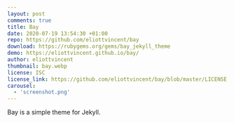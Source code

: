 ```yaml
---
layout: post
comments: true
title: Bay
date: 2020-07-19 13:54:30 +01:00
repo: https://github.com/eliottvincent/bay
download: https://rubygems.org/gems/bay_jekyll_theme
demo: https://eliottvincent.github.io/bay/
author: eliottvincent
thumbnail: bay.webp
license: ISC
license_link: https://github.com/eliottvincent/bay/blob/master/LICENSE.md
carousel:
  - 'screenshot.png'
---
```


Bay is a simple theme for Jekyll.
